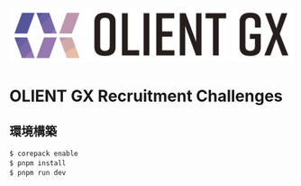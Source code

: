 <img src="public/olientgx-logo.svg" />

# OLIENT GX Recruitment Challenges

## 環境構築

```sh
$ corepack enable
$ pnpm install
$ pnpm run dev
```
